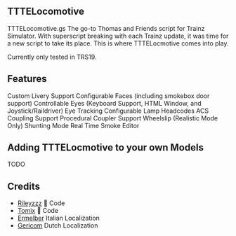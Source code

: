 ## TTTELocomotive
TTTELocomotive.gs
The go-to Thomas and Friends script for Trainz Simulator. With superscript breaking with each Trainz update, it was time for a new script to take its place. This is where TTTELocmotive comes into play.

Currently only tested in TRS19. 

## Features
Custom Livery Support
Configurable Faces (including smokebox door support)
Controllable Eyes (Keyboard Support, HTML Window, and Joystick/Raildriver)
Eye Tracking
Configurable Lamp Headcodes
ACS Coupling Support
Procedural Coupler Support
Wheelslip (Realistic Mode Only)
Shunting Mode
Real Time Smoke Editor

## Adding TTTELocmotive to your own Models
TODO

## Credits
* [Rileyzzz](https://github.com/rileyzzz) :page_with_curl: Code
* [Tomix](https://github.com/tomixnscale89) :page_with_curl: Code
* [Ermelber](https://github.com/Ermelber)  Italian Localization
* [Gericom](https://github.com/Gericom)  Dutch Localization
